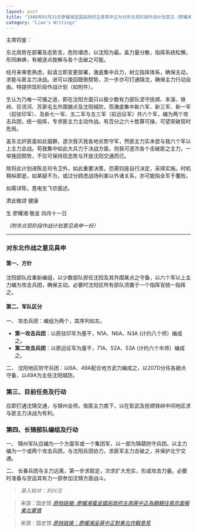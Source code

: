 ```yaml
---
layout: post
title: "1948年03月31日廖耀湘呈国民政府主席蒋中正为对东北现阶段作战计划意见（廖耀湘）"
category: "Liao's Writings"
---
```

主席钧鉴：

东北局势在部署及态势言，危险堪虑，以沈阳为最。盖力量分散，指挥系统松懈，形同麻痹，有被逐点肢解与各个击破之可能。

经月来审思熟虑，拟请立即变更部署，澈底集中兵力，树立指挥体系，确保主动，求能与匪主力决战。进可以挽回既倒颓势，次一步亦可打通锦沈，确保主力行动自由。特提供现阶段作战计划（如附件）。

生认为乃唯一可循之道，即在沈阳方面只以极少数有力部队坚守抚顺、本溪、铁岭、巨流河、苏家屯五外围据点及沈阳城防，而澈底集中新六军、新三军、新一军（前驻印军）、及新七一军、五二军与五三军（前远征军）共六个军，编为两个攻击兵团，统一指挥，专求匪主力主动作战。有百分之六十胜算可操，可望突破现时危局。

盖东北奸匪虽如此猖獗，逐次吞灭我各地劣势守军，然匪主力实未尝与我六个军以上主力会战。苟我集中如此大兵力于决战方面，则我可逐次各个击破匪之主力，一举挽回颓势，不仅可保持现态势与开放沈阳交通而已。

除将此计划进陈总司令卫外，如此重要决策，恐需钧座自行决定，采择实施。时机稍纵即逝，如某疑不为，或过分顾虑战场利害以外诸关系，亦可能陷全军于覆败。

如需详陈，恳电生飞京面述。

肃此敬颂
健康

生 廖耀湘 敬呈
四月十一日

*（附东北现阶段作战计划意见具申一份）*

---


### 对东北作战之意见具申

#### 第一、方针

沈阳部队应重新编组，以少数部队担任沈阳及其外围某点之守备，以六个军以上主力编为攻击兵团，确保主动。必要时沈阳区所有部队须置于一个指挥官统一指挥之。

#### 第二、军队区分

一、 攻击兵团：编组为两个，其序列如左。

- **第一攻击兵团**：以原驻印军为基干，N1A、N6A、N3A (计约八个师）编成之。
- **第二攻击兵团**：以原远征军为基干，71A、52A、53A (计约六个半师）编成之。

二、 沈阳地区防守兵团：以6A、49A配合地方武力编成之，以207D分任各据点守备，以49A为主任沈阳城防。

### 第三、目前任务及行动
应即打通沈锦交通，与锦州会师。俟匪主力南下，以在彰武及抚顺铁岭中间地区求与匪主力决战为有利。

### 第四、长锦部队编组及行动

一、 锦州军队应编为一个方面军或一个集团军，以一部为锦葫防守兵团。以主力编为一个或两个攻击兵团，与沈阳兵团协力，求匪军主力击破之，并保护北宁交通。

二、 长春兵团与主力远离，第一步求稳定，次求扩大充实，形成攻击力量。必要时准备与空运其有力一部参加沈锦方面战斗。


> *录入校对：刘兴汉*

> 来源：国史馆 [*原档链接: 廖耀湘電呈國民政府主席蔣中正為願親往南京面報東北軍情*](https://ahonline.drnh.gov.tw/index.php?act=Display/image/5885982JuZ0=-Y#e7J)

> 来源：国史馆 [*原档链接：廖耀湘呈蔣中正對東北作戰意見*](https://ahonline.drnh.gov.tw/index.php?act=Display/image/5885976k2BLw5=#3eu)